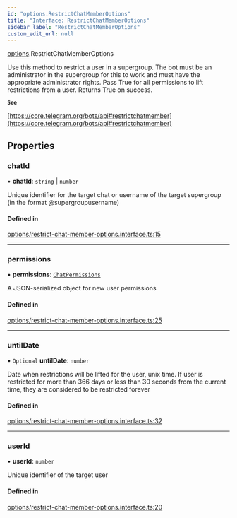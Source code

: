 ```yaml
---
id: "options.RestrictChatMemberOptions"
title: "Interface: RestrictChatMemberOptions"
sidebar_label: "RestrictChatMemberOptions"
custom_edit_url: null
---
```


[options](../modules/options.md).RestrictChatMemberOptions

Use this method to restrict a user in a supergroup. The bot must be an
administrator in the supergroup for this to work and must have the appropriate
administrator rights. Pass True for all permissions to lift restrictions from a
user. Returns True on success.

**`See`**

[https://core.telegram.org/bots/api#restrictchatmember](https://core.telegram.org/bots/api#restrictchatmember)

## Properties

### chatId

• **chatId**: `string` \| `number`

Unique identifier for the target chat or username of the target supergroup (in
the format @supergroupusername)

#### Defined in

[options/restrict-chat-member-options.interface.ts:15](https://github.com/DeityLamb/telegramjs/blob/32b4cca/packages/common/lib/interfaces/options/restrict-chat-member-options.interface.ts#L15)

___

### permissions

• **permissions**: [`ChatPermissions`](types.ChatPermissions.md)

A JSON-serialized object for new user permissions

#### Defined in

[options/restrict-chat-member-options.interface.ts:25](https://github.com/DeityLamb/telegramjs/blob/32b4cca/packages/common/lib/interfaces/options/restrict-chat-member-options.interface.ts#L25)

___

### untilDate

• `Optional` **untilDate**: `number`

Date when restrictions will be lifted for the user, unix time. If user is
restricted for more than 366 days or less than 30 seconds from the current time,
they are considered to be restricted forever

#### Defined in

[options/restrict-chat-member-options.interface.ts:32](https://github.com/DeityLamb/telegramjs/blob/32b4cca/packages/common/lib/interfaces/options/restrict-chat-member-options.interface.ts#L32)

___

### userId

• **userId**: `number`

Unique identifier of the target user

#### Defined in

[options/restrict-chat-member-options.interface.ts:20](https://github.com/DeityLamb/telegramjs/blob/32b4cca/packages/common/lib/interfaces/options/restrict-chat-member-options.interface.ts#L20)
